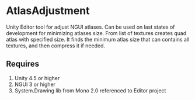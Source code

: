# AtlasAdjustment
Unity Editor tool for adjust NGUI atlases.
Can be used on last states of development for minimizing atlases size.
From list of textures creates quad atlas with specified size.
It finds the minimum atlas size that can contains all textures, and then compress it if needed.

## Requires
1.	Unity 4.5 or higher
2.	NGUI 3 or higher
3.	System.Drawing lib from Mono 2.0 referenced to Editor project
